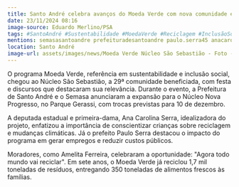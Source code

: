 ```yaml
---
title: Santo André celebra avanços do Moeda Verde com nova comunidade e aniversário de 7 anos
date: 23/11/2024 08:16
image-source: Eduardo Merlino/PSA
tags: #SantoAndré #Sustentabilidade #MoedaVerde #Reciclagem #InclusãoSocial #AlimentosFrescos #Semasa #TransformaçãoSocial #CidadesInteligentes #MudançasClimáticas #abc360noticias
mentions: semasasantoandre prefeituradesantoandre paulo.serra45 anacarolinaserra23	
location: Santo André
image-url: assets/images/news/Moeda Verde Núcleo São Sebastião - Foto - Eduardo Merlino_PSA (12).jpeg
---
```


O programa Moeda Verde, referência em sustentabilidade e inclusão social, chegou ao Núcleo São Sebastião, a 29ª comunidade beneficiada, com festa e discursos que destacaram sua relevância. Durante o evento, a Prefeitura de Santo André e o Semasa anunciaram a expansão para o Núcleo Nova Progresso, no Parque Gerassi, com trocas previstas para 10 de dezembro.

A deputada estadual e primeira-dama, Ana Carolina Serra, idealizadora do projeto, enfatizou a importância de conscientizar crianças sobre reciclagem e mudanças climáticas. Já o prefeito Paulo Serra destacou o impacto do programa em gerar empregos e reduzir custos públicos.

Moradores, como Amelita Ferreira, celebraram a oportunidade: "Agora todo mundo vai reciclar". Em sete anos, o Moeda Verde já reciclou 1,7 mil toneladas de resíduos, entregando 350 toneladas de alimentos frescos às famílias.